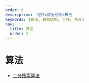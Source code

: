 ```yaml
---
order: 0
description: '程序=数据结构+算法'
keywords: [算法, 数据结构, 全栈, 紫升]
nav:
  title: 算法
  order: 2
---
```


# 算法

- [二分搜索算法](/algorithm/binary-search)
